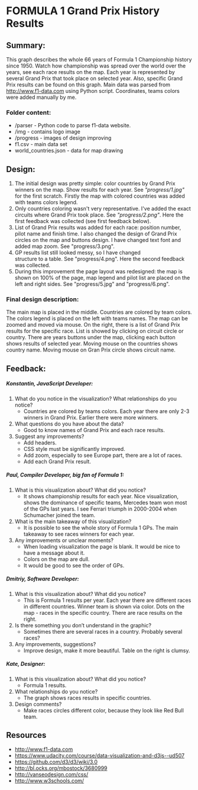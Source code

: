 # FORMULA 1 Grand Prix History Results
## Summary:
This graph describes the whole 66 years of Formula 1 Championship history since 1950. Watch how championship was spread over the world over the years, see each race results on the map.
Each year is represented by several Grand Prix that took place on selected year. Also, specific Grand Prix results can be found on this graph.
Main data was parsed from http://www.f1-data.com using Python script. Coordinates, teams colors were added manually by me.

### Folder content:
- /parser - Python code to parse f1-data website.
- /img - contains logo image
- /progress - images of design improving
- f1.csv - main data set
- world_countries.json - data for map drawing

## Design:
1. The initial design was pretty simple: color countries by Grand Prix winners on the map. Show results for each year. See _"progress/1.jpg"_ for the first scratch. Firstly the map with colored countries was added with teams colors legend.
2. Only countries coloring wasn't very representative. I've added the exact circuits where Grand Prix took place. See _"progress/2.png"_. Here the first feedback was collected (see first feedback below).
3. List of Grand Prix results was added for each race: position number, pilot name and finish time. I also changed the design of Grand Prix circles on the map and buttons design. I have changed text font and added map zoom. See "progress/3.png".
4. GP results list still looked messy, so I have changed <div> structure to a table. See "progress/4.png". Here the second feedback was collected.
5. During this improvement the page layout was redesigned: the map is shown on 100% of the page, map legend and pilot list are placed on the left and right sides. See "progress/5.jpg" and "progress/6.png".

### Final design description: 
The main map is placed in the middle. Countries are colored by team colors. The colors legend is placed on the left with teams names. The map can be zoomed and moved via mouse.
On the right, there is a list of Grand Prix results for the specific race. List is showed by clicking on circuit circle or country.
There are years buttons under the map, clicking each button shows results of selected year.
Moving mouse on the countries shows country name. Moving mouse on Gran Prix circle shows circuit name.

## Feedback:
##### Konstantin, JavaScript Developer:
1. What do you notice in the visualization? What relationships do you notice?
   - Countries are colored by teams colors. Each year there are only 2-3 winners in Grand Prix. Earlier there were more winners.
2. What questions do you have about the data?
   - Good to know names of Grand Prix and each race results.
3. Suggest any improvements?
   - Add headers. 
   - CSS style must be significantly improved.
   - Add zoom, especially to see Europe part, there are a lot of races.
   - Add each Grand Prix result.

##### Paul, Compiler Developer, big fan of Formula 1:
1. What is this visualization about? What did you notice?
    - It shows championship results for each year. Nice visualization, shows the dominance of specific teams, Mercedes team won most of the GPs last years. I see Ferrari triumph in 2000-2004 when Schumacher joined the team.
2. What is the main takeaway of this visualization?
   - It is possible to see the whole story of Formula 1 GPs. The main takeaway to see races winners for each year.
3. Any improvements or unclear moments?
   - When loading visualization the page is blank. It would be nice to have a message about it. 
   - Colors on the map are dull.
   - It would be good to see the order of GPs.

##### Dmitriy, Software Developer:
1. What is this visualization about? What did you notice?
   - This is Formula 1 results per year. Each year there are different races in different countries. Winner team is shown via color. Dots on the map - races in the specific country. There are race results on the right.
2. Is there something you don’t understand in the graphic?
   - Sometimes there are several races in a country. Probably several races?
3. Any improvements, suggestions?
   - Improve design, make it more beautiful. Table on the right is clumsy.

##### Kate, Designer:
1. What is this visualization about? What did you notice?
   - Formula 1 results.
2. What relationships do you notice?
   - The graph shows races results in specific countries.
3. Design comments?
   - Make races circles different color, because they look like Red Bull team.

## Resources
- http://www.f1-data.com
- https://www.udacity.com/course/data-visualization-and-d3js--ud507
- https://github.com/d3/d3/wiki/3.0
- http://bl.ocks.org/mbostock/3680999
- http://vanseodesign.com/css/
- http://www.w3schools.com/



